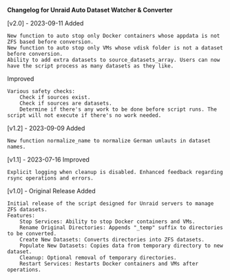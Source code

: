 **Changelog for Unraid Auto Dataset Watcher & Converter**



[v2.0] - 2023-09-11
Added

    New function to auto stop only Docker containers whose appdata is not ZFS based before conversion.
    New function to auto stop only VMs whose vdisk folder is not a dataset before conversion.
    Ability to add extra datasets to source_datasets_array. Users can now have the script process as many datasets as they like.

Improved

    Various safety checks:
        Check if sources exist.
        Check if sources are datasets.
        Determine if there's any work to be done before script runs. The script will not execute if there's no work needed.

[v1.2] - 2023-09-09
Added

    New function normalize_name to normalize German umlauts in dataset names.

[v1.1] - 2023-07-16
Improved

    Explicit logging when cleanup is disabled. Enhanced feedback regarding rsync operations and errors.

[v1.0] - Original Release
Added

    Initial release of the script designed for Unraid servers to manage ZFS datasets.
    Features:
        Stop Services: Ability to stop Docker containers and VMs.
        Rename Original Directories: Appends "_temp" suffix to directories to be converted.
        Create New Datasets: Converts directories into ZFS datasets.
        Populate New Datasets: Copies data from temporary directory to new dataset.
        Cleanup: Optional removal of temporary directories.
        Restart Services: Restarts Docker containers and VMs after operations.
